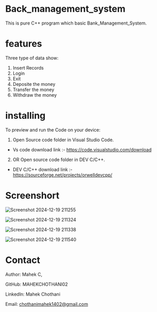 # Back_management_system
This is pure  C++  program which basic Bank_Management_System.

# features

Three type of data show:

1. Insert Records
2. Login
3. Exit
4. Deposite the money
5. Transfer the money
6. Withdraw the money

# installing

To preview and run the Code on your device:

1. Open Source code folder in Visual Studio Code.
  - Vs code download link :- https://code.visualstudio.com/download
2. OR Open source code folder in DEV C/C++.
  - DEV C/C++ download link :- https://sourceforge.net/projects/orwelldevcpp/

# Screenshort

![Screenshot 2024-12-19 211255](https://github.com/user-attachments/assets/19cdfe6b-1505-4b65-b890-3b3219bd61f6)

![Screenshot 2024-12-19 211324](https://github.com/user-attachments/assets/51b2a0d4-09a3-4ccd-bd00-ce7352cb615c)

![Screenshot 2024-12-19 211338](https://github.com/user-attachments/assets/8009406e-1d56-4ea0-92a6-c6dfd4bd8f65)

![Screenshot 2024-12-19 211540](https://github.com/user-attachments/assets/6f1208cd-92ae-460e-a67d-22b8efd9deff)


# Contact

Author: Mahek C,

GitHub: MAHEKCHOTHANI02

LinkedIn: Mahek Chothani

Email: chothanimahek1402@gmail.com
